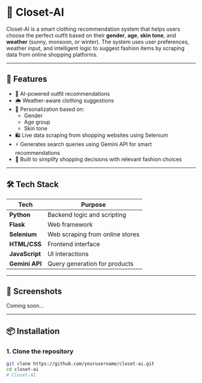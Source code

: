 # 👗 Closet-AI

Closet-AI is a smart clothing recommendation system that helps users choose the perfect outfit based on their **gender**, **age**, **skin tone**, and **weather** (sunny, monsoon, or winter). The system uses user preferences, weather input, and intelligent logic to suggest fashion items by scraping data from online shopping platforms.

---

## 🚀 Features

- 🧠 AI-powered outfit recommendations
- 🌦️ Weather-aware clothing suggestions
- 🎨 Personalization based on:
  - Gender
  - Age group
  - Skin tone
- 🛍️ Live data scraping from shopping websites using Selenium
- ⚡ Generates search queries using Gemini API for smart recommendations
- 🎯 Built to simplify shopping decisions with relevant fashion choices

---

## 🛠️ Tech Stack

| Tech          | Purpose                          |
|---------------|----------------------------------|
| **Python**    | Backend logic and scripting      |
| **Flask**     | Web framework                    |
| **Selenium**  | Web scraping from online stores  |
| **HTML/CSS**  | Frontend interface               |
| **JavaScript**| UI interactions                  |
| **Gemini API**| Query generation for products    |

---

## 📸 Screenshots

Coming soon...

---

## 📦 Installation

### 1. Clone the repository
```bash
git clone https://github.com/yourusername/closet-ai.git
cd closet-ai
# Closet-AI
